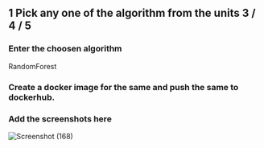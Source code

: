 ## 1 Pick any one of the algorithm from the units 3 / 4 / 5
###  Enter the choosen algorithm
RandomForest
###  Create a docker image for the same and push the same to dockerhub.

###  Add the screenshots here
![Screenshot (168)](https://github.com/user-attachments/assets/75cac734-bf31-45e7-b9d4-22c42efa7976)
